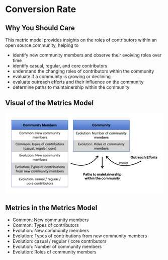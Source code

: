 # Conversion Rate

## Why You Should Care 

This metric model provides insights on the roles of contributors within an open source community, helping to
- identify new community members and observe their evolving roles over time 
-	identify casual, regular, and core contributors
-	understand the changing roles of contributors within the community 
-	evaluate if a community is growing or declining
-	evaluate outreach efforts and their influence on the community
-	determine paths to maintainership within the community

## Visual of the Metrics Model

![Conversion_rate_metric_visual](../../images/conversion-rate-metric.png)

## Metrics in the Metrics Model 
- Common: New community members 
- Common: Types of contributors
- Evolution: New community members
- Evolution: Types of contributions from new community members
- Evolution: casual / regular / core contributors
- Evolution: Number of community members
- Evolution: Roles of community members

